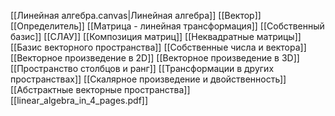 [[Линейная алгебра.canvas|Линейная алгебра]]
[[Вектор]]
[[Определитель]]
[[Матрица - линейная трансформация]]
[[Собственный базис]]
[[СЛАУ]]
[[Композиция матриц]]
[[Неквадратные матрицы]]
[[Базис векторного пространства]]
[[Собственные числа и вектора]]
[[Векторное произведение в 2D]]
[[Векторное произведение в 3D]]
[[Пространство столбцов и ранг]]
[[Трансформации в других пространствах]]
[[Скалярное произведение и двойственность]]
[[Абстрактные векторные пространства]]
[[linear_algebra_in_4_pages.pdf]]